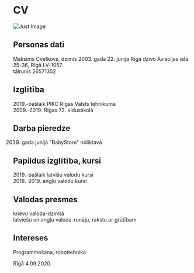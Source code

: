 # CV

![Just Image](/image.png)

## Personas dati
Maksims Cvetkovs, dzimis 2003. gada 22. junijā Rīgā dzīvo Aviācijas iela 25-36, Rīgā LV-1057  
tālrunis 26571352

## Izglītība
2019.-pašlaik	PIKC Rīgas Valsts tehnikumā  
2009.-2019.	Rīgas 72. vidusskolā

## Darba pieredze
2019. gada junijā "BabyStore" noliktavā

## Papildus izglītība, kursi
2019.-pašlaik latvišu valodu kursi  
2018.-2019. angļu valodu kursi

## Valodas presmes
krievu valoda-dzimtā  
latviešu un angļu valoda-runāju, rakstu ar grūtībam

## Intereses
Programmešana, robottehnika

Rīgā 4.09.2020.